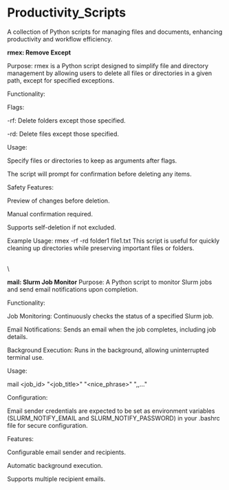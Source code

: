 # Productivity_Scripts

A collection of Python scripts for managing files and documents, enhancing productivity and workflow efficiency.





**rmex: Remove Except**

Purpose:
rmex is a Python script designed to simplify file and directory management by allowing users to delete all files or directories in a given path, except for specified exceptions.

Functionality:

Flags:

-rf: Delete folders except those specified.

-rd: Delete files except those specified.

Usage:

Specify files or directories to keep as arguments after flags.

The script will prompt for confirmation before deleting any items.

Safety Features:

Preview of changes before deletion.

Manual confirmation required.

Supports self-deletion if not excluded.

Example Usage:
rmex -rf -rd folder1 file1.txt
This script is useful for quickly cleaning up directories while preserving important files or folders.



\
\




**mail: Slurm Job Monitor**
Purpose:
A Python script to monitor Slurm jobs and send email notifications upon completion.

Functionality:

Job Monitoring: Continuously checks the status of a specified Slurm job.

Email Notifications: Sends an email when the job completes, including job details.

Background Execution: Runs in the background, allowing uninterrupted terminal use.

Usage:

mail <job_id> "<job_title>" "<nice_phrase>" "<email1>,<email2>,..."

Configuration:

Email sender credentials are expected to be set as environment variables (SLURM_NOTIFY_EMAIL and SLURM_NOTIFY_PASSWORD) in your .bashrc file for secure configuration.

Features:

Configurable email sender and recipients.

Automatic background execution.

Supports multiple recipient emails.




